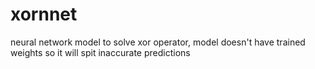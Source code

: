 # xornnet
neural network model to solve xor operator, model doesn't have trained weights so it will spit inaccurate predictions
